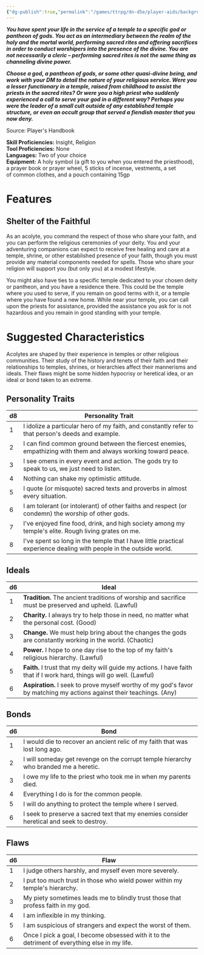 ```yaml
---
{"dg-publish":true,"permalink":"/games/ttrpg/dn-d5e/player-aids/backgrounds/acolyte/","tags":["TTRPG/DND/5e"]}
---
```



**_You have spent your life in the service of a temple to a specific god or pantheon of gods. You act as an intermediary between the realm of the holy and the mortal world, performing sacred rites and offering sacrifices in order to conduct worshipers into the presence of the divine. You are not necessarily a cleric – performing sacred rites is not the same thing as channeling divine power._**

**_Choose a god, a pantheon of gods, or some other quasi-divine being, and work with your DM to detail the nature of your religious service. Were you a lesser functionary in a temple, raised from childhood to assist the priests in the sacred rites? Or were you a high priest who suddenly experienced a call to serve your god in a different way? Perhaps you were the leader of a small cult outside of any established temple structure, or even an occult group that served a fiendish master that you now deny._**

Source: Player's Handbook

**Skill Proficiencies:** Insight, Religion  
**Tool Proficiencies:** None  
**Languages:** Two of your choice  
**Equipment:** A holy symbol (a gift to you when you entered the priesthood), a prayer book or prayer wheel, 5 sticks of incense, vestments, a set of common clothes, and a pouch containing 15gp

# Features

## Shelter of the Faithful

As an acolyte, you command the respect of those who share your faith, and you can perform the religious ceremonies of your deity. You and your adventuring companions can expect to receive free healing and care at a temple, shrine, or other established presence of your faith, though you must provide any material components needed for spells. Those who share your religion will support you (but only you) at a modest lifestyle.

You might also have ties to a specific temple dedicated to your chosen deity or pantheon, and you have a residence there. This could be the temple where you used to serve, if you remain on good terms with it, or a temple where you have found a new home. While near your temple, you can call upon the priests for assistance, provided the assistance you ask for is not hazardous and you remain in good standing with your temple.

# Suggested Characteristics

Acolytes are shaped by their experience in temples or other religious communities. Their study of the history and tenets of their faith and their relationships to temples, shrines, or hierarchies affect their mannerisms and ideals. Their flaws might be some hidden hypocrisy or heretical idea, or an ideal or bond taken to an extreme.

## Personality Traits

|d8|Personality Trait|
|---|---|
|1|I idolize a particular hero of my faith, and constantly refer to that person's deeds and example.|
|2|I can find common ground between the fiercest enemies, empathizing with them and always working toward peace.|
|3|I see omens in every event and action. The gods try to speak to us, we just need to listen.|
|4|Nothing can shake my optimistic attitude.|
|5|I quote (or misquote) sacred texts and proverbs in almost every situation.|
|6|I am tolerant (or intolerant) of other faiths and respect (or condemn) the worship of other gods.|
|7|I've enjoyed fine food, drink, and high society among my temple's elite. Rough living grates on me.|
|8|I've spent so long in the temple that I have little practical experience dealing with people in the outside world.|

## Ideals

|d6|Ideal|
|---|---|
|1|**Tradition.** The ancient traditions of worship and sacrifice must be preserved and upheld. (Lawful)|
|2|**Charity.** I always try to help those in need, no matter what the personal cost. (Good)|
|3|**Change.** We must help bring about the changes the gods are constantly working in the world. (Chaotic)|
|4|**Power.** I hope to one day rise to the top of my faith's religious hierarchy. (Lawful)|
|5|**Faith.** I trust that my deity will guide my actions. I have faith that if I work hard, things will go well. (Lawful)|
|6|**Aspiration.** I seek to prove myself worthy of my god's favor by matching my actions against their teachings. (Any)|

## Bonds

|d6|Bond|
|---|---|
|1|I would die to recover an ancient relic of my faith that was lost long ago.|
|2|I will someday get revenge on the corrupt temple hierarchy who branded me a heretic.|
|3|I owe my life to the priest who took me in when my parents died.|
|4|Everything I do is for the common people.|
|5|I will do anything to protect the temple where I served.|
|6|I seek to preserve a sacred text that my enemies consider heretical and seek to destroy.|

## Flaws

|d6|Flaw|
|---|---|
|1|I judge others harshly, and myself even more severely.|
|2|I put too much trust in those who wield power within my temple's hierarchy.|
|3|My piety sometimes leads me to blindly trust those that profess faith in my god.|
|4|I am inflexible in my thinking.|
|5|I am suspicious of strangers and expect the worst of them.|
|6|Once I pick a goal, I become obsessed with it to the detriment of everything else in my life.|
